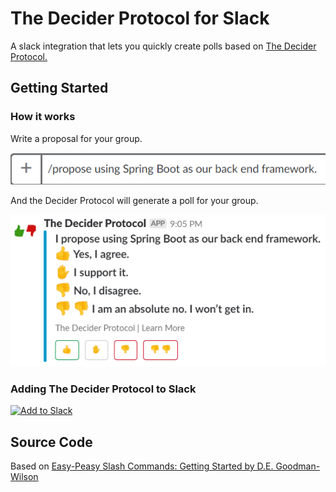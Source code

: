 # The Decider Protocol for Slack
A slack integration that lets you quickly create polls based on [The Decider Protocol.](https://liveingreatness.com/core-protocols/decider/)

## Getting Started
### How it works
Write a proposal for your group.

![](img/proposal.png)

And the Decider Protocol will generate a poll for your group.

![](img/generated_poll.png)

### Adding The Decider Protocol to Slack
<a href="https://slack.com/oauth/authorize?client_id=309073724082.324845493846&scope=commands,bot,users.profile:read"><img alt="Add to Slack" height="40" width="139" src="https://platform.slack-edge.com/img/add_to_slack.png" srcset="https://platform.slack-edge.com/img/add_to_slack.png 1x, https://platform.slack-edge.com/img/add_to_slack@2x.png 2x" /></a>

## Source Code
Based on [Easy-Peasy Slash Commands: Getting Started by D.E. Goodman-Wilson](https://medium.com/slack-developer-blog/easy-peasy-slash-commands-getting-started-c37ff3f14d3e)



